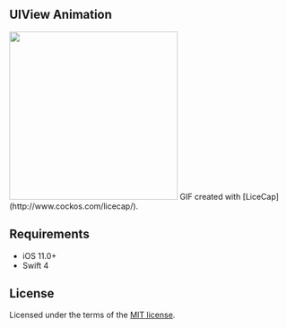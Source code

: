 ## UIView Animation

<img height=300 src="https://imgur.com/6Im7lCI.gif" />
GIF created with [LiceCap](http://www.cockos.com/licecap/).

## Requirements
* iOS 11.0+
* Swift 4

## License
Licensed under the terms of the [MIT license](LICENSE.txt).
